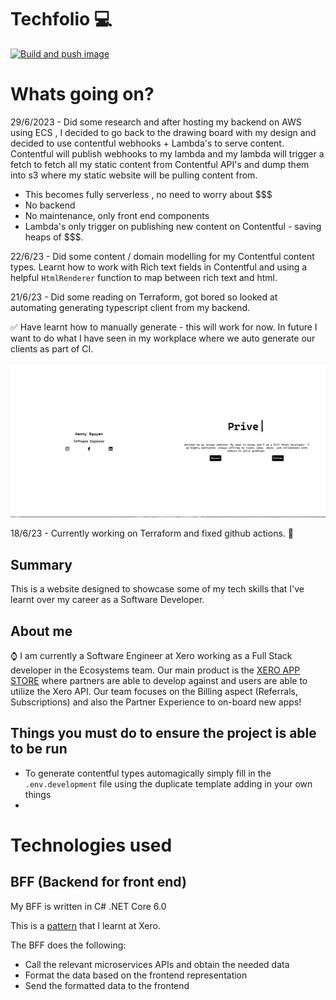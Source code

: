 # Techfolio :computer:
[![Build and push image](https://github.com/road2paradise/techfolio/actions/workflows/build-and-deploy.yml/badge.svg?branch=master)](https://github.com/road2paradise/techfolio/actions/workflows/build-and-deploy.yml)

# Whats going on?
29/6/2023 - Did some research and after hosting my backend on AWS using ECS , I decided to go back to the drawing board with my design and decided to use contentful webhooks + Lambda's to serve content. Contentful will publish webhooks to my lambda and my lambda will trigger a fetch to fetch all my static content from Contentful API's and dump them into s3 where my static website will be pulling content from. 
- This becomes fully serverless , no need to worry about $$$
- No backend
- No maintenance, only front end components
- Lambda's only trigger on publishing new content on Contentful - saving heaps of $$$.

22/6/23 - Did some content / domain modelling for my Contentful content types. Learnt how to work with Rich text fields in Contentful and using a helpful `HtmlRenderer` function to map between rich text and html.

21/6/23 - Did some reading on Terraform, got bored so looked at automating generating typescript client from my backend.

:white_check_mark: Have learnt how to manually generate - this will work for now. In future I want to do what I have seen in my workplace where we auto generate our clients as part of CI.

![](./assets/poc.PNG)

18/6/23 - Currently working on Terraform and fixed github actions. :thinking:

## Summary
This is a website designed to showcase some of my tech skills that I've learnt over my career as a Software Developer.

## About me
:watch: I am currently a Software Engineer at Xero working as a Full Stack developer in the Ecosystems team. Our main product is the [XERO APP STORE](https://apps.xero.com/nz) where partners are able to develop against and users are able to utilize the Xero API. Our team focuses on the Billing aspect (Referrals, Subscriptions) and also the Partner Experience to on-board new apps!


## Things you must do to ensure the project is able to be run
- To generate contentful types automagically simply fill in the `.env.development` file using the duplicate template adding in your own things
- 
# Technologies used

## BFF (Backend for front end)
My BFF is written in C# .NET Core 6.0

This is a [pattern](https://blog.bitsrc.io/bff-pattern-backend-for-frontend-an-introduction-e4fa965128bf) that I learnt at Xero. 

The BFF does the following:
- Call the relevant microservices APIs and obtain the needed data
- Format the data based on the frontend representation
- Send the formatted data to the frontend

## 

